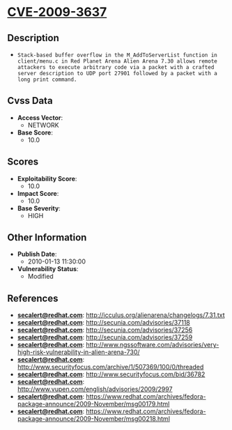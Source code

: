 
# [CVE-2009-3637](http://icculus.org/alienarena/changelogs/7.31.txt)

## Description

- `Stack-based buffer overflow in the M_AddToServerList function in client/menu.c in Red Planet Arena Alien Arena 7.30 allows remote attackers to execute arbitrary code via a packet with a crafted server description to UDP port 27901 followed by a packet with a long print command.`

## Cvss Data

- **Access Vector**:
  - NETWORK
- **Base Score**:
  - 10.0

## Scores

- **Exploitability Score**:
  - 10.0
- **Impact Score**:
  - 10.0
- **Base Severity**:
  - HIGH

## Other Information

- **Publish Date**:
  - 2010-01-13 11:30:00
- **Vulnerability Status**:
  - Modified

## References

- **secalert@redhat.com**: http://icculus.org/alienarena/changelogs/7.31.txt
- **secalert@redhat.com**: http://secunia.com/advisories/37118
- **secalert@redhat.com**: http://secunia.com/advisories/37256
- **secalert@redhat.com**: http://secunia.com/advisories/37259
- **secalert@redhat.com**: http://www.ngssoftware.com/advisories/very-high-risk-vulnerability-in-alien-arena-730/
- **secalert@redhat.com**: http://www.securityfocus.com/archive/1/507369/100/0/threaded
- **secalert@redhat.com**: http://www.securityfocus.com/bid/36782
- **secalert@redhat.com**: http://www.vupen.com/english/advisories/2009/2997
- **secalert@redhat.com**: https://www.redhat.com/archives/fedora-package-announce/2009-November/msg00179.html
- **secalert@redhat.com**: https://www.redhat.com/archives/fedora-package-announce/2009-November/msg00218.html
